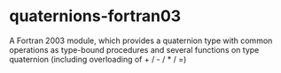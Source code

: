 quaternions-fortran03
=====================

A Fortran 2003 module, which provides a quaternion type with common operations as type-bound procedures and several functions on type quaternion (including overloading of + / - / * / =)
